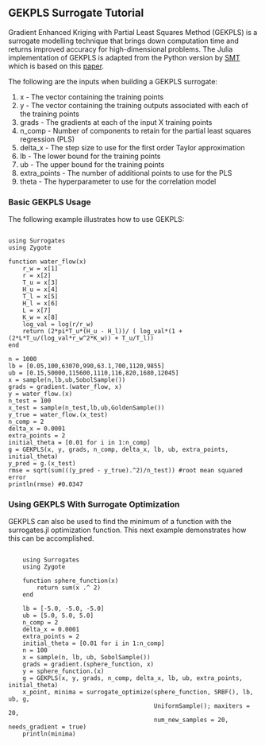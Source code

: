 ## GEKPLS Surrogate Tutorial

Gradient Enhanced Kriging with Partial Least Squares Method (GEKPLS) is a surrogate modelling technique that brings down computation time and returns improved accuracy for high-dimensional problems. The Julia implementation of GEKPLS is adapted from the Python version by [SMT](https://github.com/SMTorg) which is based on this [paper](https://arxiv.org/pdf/1708.02663.pdf).  

The following are the inputs when building a GEKPLS surrogate: 

1. x - The vector containing the training points
2. y - The vector containing the training outputs associated with each of the training points
3. grads - The gradients at each of the input X training points
4. n_comp - Number of components to retain for the partial least squares regression (PLS)
5. delta_x -  The step size to use for the first order Taylor approximation
6. lb - The lower bound for the training points
7. ub - The upper bound for the training points
8. extra_points - The number of additional points to use for the PLS 
9. theta - The hyperparameter to use for the correlation model

### Basic GEKPLS Usage
The following example illustrates how to use GEKPLS:

```@example gekpls_water_flow

using Surrogates
using Zygote

function water_flow(x)
    r_w = x[1]
    r = x[2]
    T_u = x[3]
    H_u = x[4]
    T_l = x[5]
    H_l = x[6]
    L = x[7]
    K_w = x[8]
    log_val = log(r/r_w)
    return (2*pi*T_u*(H_u - H_l))/ ( log_val*(1 + (2*L*T_u/(log_val*r_w^2*K_w)) + T_u/T_l))
end

n = 1000
lb = [0.05,100,63070,990,63.1,700,1120,9855]
ub = [0.15,50000,115600,1110,116,820,1680,12045]
x = sample(n,lb,ub,SobolSample())
grads = gradient.(water_flow, x)
y = water_flow.(x)
n_test = 100 
x_test = sample(n_test,lb,ub,GoldenSample()) 
y_true = water_flow.(x_test)
n_comp = 2
delta_x = 0.0001
extra_points = 2
initial_theta = [0.01 for i in 1:n_comp]
g = GEKPLS(x, y, grads, n_comp, delta_x, lb, ub, extra_points, initial_theta)
y_pred = g.(x_test)
rmse = sqrt(sum(((y_pred - y_true).^2)/n_test)) #root mean squared error
println(rmse) #0.0347

```

### Using GEKPLS With Surrogate Optimization
GEKPLS can also be used to find the minimum of a function with the surrogates.jl optimization function.
This next example demonstrates how this can be accomplished.

```@example gekpls_optimization

    using Surrogates
    using Zygote

    function sphere_function(x)
        return sum(x .^ 2)
    end

    lb = [-5.0, -5.0, -5.0]
    ub = [5.0, 5.0, 5.0]
    n_comp = 2
    delta_x = 0.0001
    extra_points = 2
    initial_theta = [0.01 for i in 1:n_comp]
    n = 100
    x = sample(n, lb, ub, SobolSample())
    grads = gradient.(sphere_function, x)
    y = sphere_function.(x)
    g = GEKPLS(x, y, grads, n_comp, delta_x, lb, ub, extra_points, initial_theta)
    x_point, minima = surrogate_optimize(sphere_function, SRBF(), lb, ub, g,
                                         UniformSample(); maxiters = 20,
                                         num_new_samples = 20, needs_gradient = true)
    println(minima)

```
